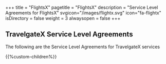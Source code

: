 +++
title = "FlightsX"
pagetitle = "FlightsX"
description = "Service Level Agreements for FlightsX"
svgicon="/images/flightx.svg"
icon="fa-flightx"
isDirectory = false
weight = 3
alwaysopen = false
+++

## TravelgateX Service Level Agreements

The following are the Service Level Agreements for TravelgateX services

{{%custom-children%}}

